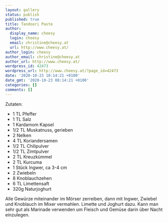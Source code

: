 ```yaml
---
layout: gallery
status: publish
published: true
title: Tandoori Paste
author:
  display_name: cheesy
  login: cheesy
  email: christine@cheesy.at
  url: http://www.cheesy.at/
author_login: cheesy
author_email: christine@cheesy.at
author_url: http://www.cheesy.at/
wordpress_id: 42473
wordpress_url: http://www.cheesy.at/?page_id=42473
date: '2020-10-23 10:14:21 +0100'
date_gmt: '2020-10-23 08:14:21 +0100'
categories: []
comments: []
---
```

<!-- wp:paragraph -->
Zutaten:
<!-- /wp:paragraph -->
<!-- wp:list -->
- 1 TL Pfeffer
- 1 TL Salz
- 1 Kardamom Kapsel
- 1/2 TL Muskatnuss, gerieben
- 2 Nelken
- 4 TL Koriandersamen
- 1/2 TL Chilipulver
- 1/2 TL Zimtpulver
- 2 TL Kreuzkümmel
- 2 TL Kurcuma
- 1 Stück Ingwer, ca 3-4 cm
- 2 Zwiebeln
- 8 Knoblauchzehen
- 6 TL Limettensaft
- 320g Naturjoghurt
<!-- /wp:list -->
<!-- wp:paragraph -->
Alle Gewürze miteinander im Mörser zerreiben, dann mit Ingwer, Zwiebel und Knoblauch im Mixer vermahlen. Limette und Joghurt dazu. Kann man sehr gut als Marinade verwenden um Fleisch und Gemüse darin über Nacht einzulegen.
<!-- /wp:paragraph -->
